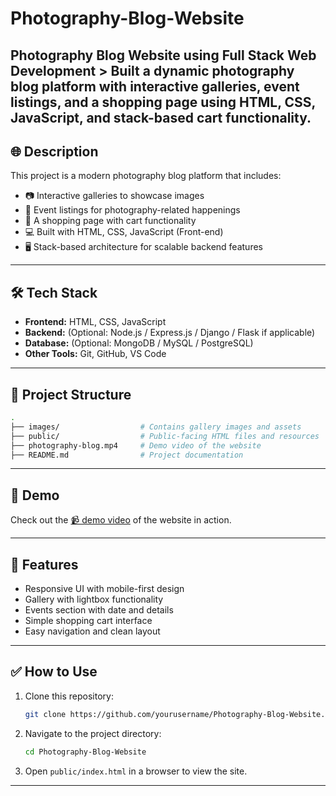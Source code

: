 # Photography-Blog-Website
**Photography Blog Website using Full Stack Web Development**  > Built a dynamic photography blog platform with interactive galleries, event listings, and a shopping page using HTML, CSS, JavaScript, and stack-based cart functionality.
---
## 🌐 Description

This project is a modern photography blog platform that includes:

- 📷 Interactive galleries to showcase images
- 📅 Event listings for photography-related happenings
- 🛒 A shopping page with cart functionality
- 💻 Built with HTML, CSS, JavaScript (Front-end)
- 🖥️ Stack-based architecture for scalable backend features

---

## 🛠 Tech Stack

- **Frontend:** HTML, CSS, JavaScript
- **Backend:** (Optional: Node.js / Express.js / Django / Flask if applicable)
- **Database:** (Optional: MongoDB / MySQL / PostgreSQL)
- **Other Tools:** Git, GitHub, VS Code

---

## 📂 Project Structure

```bash
.
├── images/                  # Contains gallery images and assets
├── public/                  # Public-facing HTML files and resources
├── photography-blog.mp4     # Demo video of the website
├── README.md                # Project documentation
````

---

## 🎥 Demo

Check out the [📹 demo video](./photography-blog.mp4) of the website in action.

---

## 🚀 Features

* Responsive UI with mobile-first design
* Gallery with lightbox functionality
* Events section with date and details
* Simple shopping cart interface
* Easy navigation and clean layout

---

## ✅ How to Use

1. Clone this repository:

   ```bash
   git clone https://github.com/yourusername/Photography-Blog-Website.git
   ```
2. Navigate to the project directory:

   ```bash
   cd Photography-Blog-Website
   ```
3. Open `public/index.html` in a browser to view the site.

---
